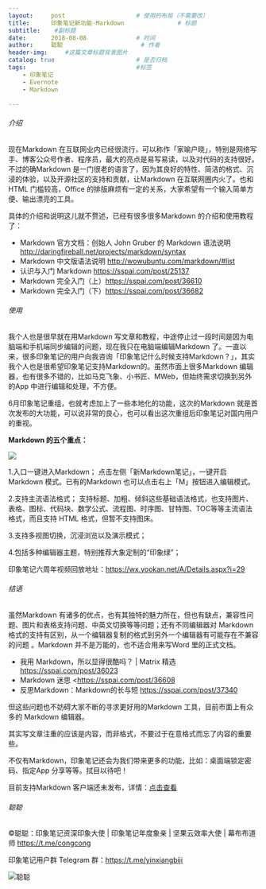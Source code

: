 ```yaml
---
layout:     post                    # 使用的布局（不需要改）
title:      印象笔记新功能-Markdown               # 标题 
subtitle:    #副标题
date:       2018-08-08              # 时间
author:     聪聪                      # 作者
header-img:     #这篇文章标题背景图片
catalog: true                       # 是否归档
tags:                               #标签
    - 印象笔记
    - Evernote
    - Markdown

---
```


###### 介绍
现在Markdown 在互联网业内已经很流行，可以称作「家喻户晓」，特别是网络写手、博客公众号作者、程序员，最大的亮点是易写易读，以及对代码的支持很好。不过的确Markdown 是一门很老的语言了，因为其良好的特性、简洁的格式、沉浸的体验，以及开源社区的支持和贡献，让Markdown 在互联网圈内火了。也和HTML 门槛较高，Office 的排版麻烦有一定的关系，大家希望有一个输入简单方便、输出漂亮的工具。

具体的介绍和说明这儿就不赘述，已经有很多很多Markdown 的介绍和使用教程了：

- Markdown 官方文档：创始人 John Gruber 的 Markdown 语法说明 <http://daringfireball.net/projects/markdown/syntax>
- Markdown 中文版语法说明 <http://wowubuntu.com/markdown/#list>
- 认识与入门 Markdown <https://sspai.com/post/25137>
- Markdown 完全入门（上）<https://sspai.com/post/36610>
- Markdown 完全入门（下）<https://sspai.com/post/36682>

###### 使用
我个人也是很早就在用Markdown 写文章和教程，中途停止过一段时间是因为电脑端和手机端同步编辑的问题，现在我只在电脑端编辑Markdown 了。一直以来，很多印象笔记的用户向我咨询「印象笔记什么时候支持Markdown？」，其实我个人也是很希望印象笔记支持Markdown的。虽然市面上很多Markdown 编辑器，也有很多不错的，比如马克飞象、小书匠、MWeb，但始终需求切换到另外的App 中进行编辑和处理，不方便。

6月印象笔记重组，也就考虑加上了一些本地化的功能，这次的Markdown 就是首次发布的大功能，可以说非常的良心，也可以看出这次重组后印象笔记对国内用户的重视。

**Markdown 的五个重点：**

![](https://i.v2ex.co/62q7XWyR.gif)

1.入口一键进入Markdown；
点击左侧「新Markdown笔记」，一键开启Markdown 模式。已有的Markdown 也可以点击右上「M」按钮进入编辑模式。

2.支持主流语法格式；
支持标题、加粗、倾斜这些基础语法格式，也支持图片、表格、图标、代码块、数学公式、流程图、时序图、甘特图、TOC等等主流语法格式，而且支持 HTML 格式，但暂不支持图床。

3.支持多视图切换，沉浸浏览以及演示模式；

4.包括多种编辑器主题，特别推荐大象定制的“印象绿”；

印象笔记六周年视频回放地址：<https://wx.yookan.net/A/Details.aspx?i=29>

###### 结语

虽然Markdown 有诸多的优点，也有其独特的魅力所在，但也有缺点，兼容性问题、图片和表格支持问题、中英文切换等等问题；还有不同编辑器对 Markdown 格式的支持有区别，从一个编辑器复制的格式到另外一个编辑器有可能存在不兼容的问题 。Markdown 并不是万能的，也不适合用来写Word 里的正式文档。

- 我用 Markdown，所以显得很酷吗？ | Matrix 精选 <https://sspai.com/post/36023>
- Markdown 迷思 <https://sspai.com/post/36608
- 反思Markdown：Markdown的长与短 <https://sspai.com/post/37340>

但这些问题也不妨碍大家不断的寻求更好用的Markdown 工具，目前市面上有众多的 Markdown 编辑器。

其实写文章注重的应该是内容，而非格式，不要过于在意格式而忘了内容的重要些。

不仅有Markdown，印象笔记还会为我们带来更多的功能，比如：桌面端锁定密码、指定App 分享等等。拭目以待吧！

目前支持Markdown 客户端还未发布，详情：[点击查看](https://congcong0806.github.io/2018/07/12/Evernote-YinxiangChina/)

###### 聪聪
&copy;聪聪：印象笔记资深印象大使 | 印象笔记年度象亲 | 坚果云效率大使 | 幕布布道师 <https://t.me/congcong>

印象笔记用户群 Telegram 群：<https://t.me/yinxiangbiji>

![聪聪](https://i.v2ex.co/ay8At5dC.png)
